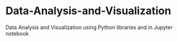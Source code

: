 # Data-Analysis-and-Visualization
Data Analysis and Visualization using Python libraries and in Jupyter notebook
